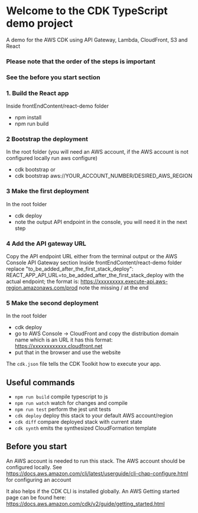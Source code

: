 # Welcome to the CDK TypeScript demo project

A demo for the AWS CDK using API Gateway, Lambda, CloudFront, S3 and React

### Please note that the order of the steps is important

### See the before you start section

### 1. Build the React app 

Inside frontEndContent/react-demo folder
- npm install
- npm run build 

### 2 Bootstrap the deployment 

In the root folder (you will need an AWS account, if the AWS account is not configured locally run aws configure)
- cdk bootstrap 
or 
- cdk bootstrap aws://YOUR_ACCOUNT_NUMBER/DESIRED_AWS_REGION

### 3 Make the first deployment 

In the root folder 
- cdk deploy
- note the output API endpoint in the console, you will need it in the next step

### 4 Add the API gateway URL

Copy the API endpoint URL either from the terminal output or the AWS Console API Gateway section
Inside frontEndContent/react-demo folder replace "to_be_added_after_the_first_stack_deploy":
REACT_APP_API_URL=to_be_added_after_the_first_stack_deploy
with the actual endpoint; the format is:
https://xxxxxxxxx.execute-api.aws-region.amazonaws.com/prod
note the missing / at the end 

### 5 Make the second deployment 

In the root folder 
- cdk deploy
- go to AWS Console -> CloudFront and copy the distribution domain name which is an URL
it has this format: https://xxxxxxxxxxxx.cloudfront.net
- put that in the browser and use the website




The `cdk.json` file tells the CDK Toolkit how to execute your app.

## Useful commands

* `npm run build`   compile typescript to js
* `npm run watch`   watch for changes and compile
* `npm run test`    perform the jest unit tests
* `cdk deploy`      deploy this stack to your default AWS account/region
* `cdk diff`        compare deployed stack with current state
* `cdk synth`       emits the synthesized CloudFormation template

## Before you start

An AWS account is needed to run this stack. The AWS account should be configured locally. 
See https://docs.aws.amazon.com/cli/latest/userguide/cli-chap-configure.html for configuring an account

It also helps if the CDK CLI is installed globally. An AWS Getting started page can be found here: https://docs.aws.amazon.com/cdk/v2/guide/getting_started.html
